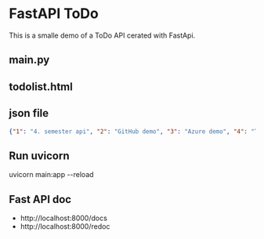 # FastAPI ToDo
This is a smalle demo of a ToDo API cerated with FastApi.

## main.py

## todolist.html

## json file

```json
{"1": "4. semester api", "2": "GitHub demo", "3": "Azure demo", "4": "Test and test"}
```

## Run uvicorn
uvicorn main:app --reload

## Fast API doc
- http://localhost:8000/docs
- http://localhost:8000/redoc
